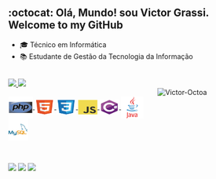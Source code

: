 ## :octocat: Olá, Mundo! sou Victor Grassi. Welcome to my GitHub

- 🎓 Técnico em Informática
- 📚 Estudante de Gestão da Tecnologia da Informação
<br>
<div>
  <a href="https://github.com/VictorGrassi">
  <img height="180em" src="https://github-readme-stats.vercel.app/api?username=VictorGrassi&show_icons=true&theme=tokyonight&include_all_commits=true&count_private=true"/>
  <img height="180em" src="https://github-readme-stats.vercel.app/api/top-langs/?username=VictorGrassi&layout=compact&langs_count=7&theme=tokyonight"/>
</div>
<img align="right" alt="Victor-Octoa" height="200" width="200" src="https://cdn.discordapp.com/attachments/492455597078478848/880556784094445619/Victor-octo.gif">
<div style="display: inline_block"><br>
  <img align="center" alt="VictorG-PHP" height="45" width="50" src="https://github.com/devicons/devicon/blob/master/icons/php/php-original.svg">
  <img align="center" alt="VictorG-HTML" height="30" width="40" src="https://github.com/devicons/devicon/blob/master/icons/html5/html5-original.svg">
  <img align="center" alt="VictorG-CSS" height="30" width="40" src="https://github.com/devicons/devicon/blob/master/icons/css3/css3-original.svg">
  <img align="center" alt="VictorG-JS" height="30" width="40" src="https://github.com/devicons/devicon/blob/master/icons/javascript/javascript-original.svg">
  <img align="center" alt="VictorG-Csharp" height="30" width="40" src="https://github.com/devicons/devicon/blob/master/icons/csharp/csharp-original.svg">
  <img align="center" alt="VictorG-Java" height="45" width="45" src="https://github.com/devicons/devicon/blob/master/icons/java/java-original-wordmark.svg">
  <img align="center" alt="VictorG-MySQL" height="45" width="40" src="https://github.com/devicons/devicon/blob/master/icons/mysql/mysql-original-wordmark.svg">
</div>

##
<br>
<div>
<a href="https://www.linkedin.com/in/victor-grassi-4353231b9/" target="_blank"><img src="https://img.shields.io/badge/LinkedIn-0077B5?style=for-the-badge&logo=linkedin&logoColor=white"></a>
<a href="mailto:victorgrassiff@gmail.com" target="_blank"><img src="https://img.shields.io/badge/Gmail-D14836?style=for-the-badge&logo=gmail&logoColor=white"></a>
<a href="https://www.instagram.com/tech.victor/" target="_blank"><img src="https://img.shields.io/badge/Instagram-E4405F?style=for-the-badge&logo=instagram&logoColor=white"></a>
</div>
